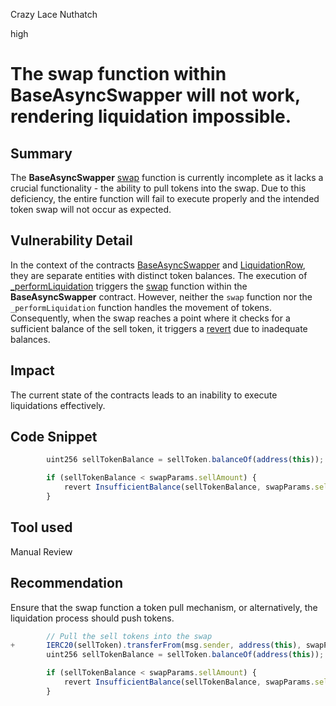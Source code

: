 Crazy Lace Nuthatch

high

# The swap function within BaseAsyncSwapper will not work, rendering liquidation impossible.
## Summary
The **BaseAsyncSwapper** [swap](https://github.com/sherlock-audit/2023-06-tokemak/blob/main/v2-core-audit-2023-07-14/src/liquidation/BaseAsyncSwapper.sol#L19-L64) function is currently incomplete as it lacks a crucial functionality - the ability to pull tokens into the swap. Due to this deficiency, the entire function will fail to execute properly and the intended token swap will not occur as expected.

## Vulnerability Detail
In the context of the contracts [BaseAsyncSwapper](https://github.com/sherlock-audit/2023-06-tokemak/blob/main/v2-core-audit-2023-07-14/src/liquidation/BaseAsyncSwapper.sol#L10) and [LiquidationRow](https://github.com/sherlock-audit/2023-06-tokemak/blob/main/v2-core-audit-2023-07-14/src/liquidation/LiquidationRow.sol#L23), they are separate entities with distinct token balances. The execution of [_performLiquidation](https://github.com/sherlock-audit/2023-06-tokemak/blob/main/v2-core-audit-2023-07-14/src/liquidation/LiquidationRow.sol#L240-L282) triggers the [swap](https://github.com/sherlock-audit/2023-06-tokemak/blob/main/v2-core-audit-2023-07-14/src/liquidation/BaseAsyncSwapper.sol#L19-L64) function within the **BaseAsyncSwapper** contract. However, neither the `swap` function nor the `_performLiquidation` function handles the movement of tokens. Consequently, when the swap reaches a point where it checks for a sufficient balance of the sell token, it triggers a [revert](https://github.com/sherlock-audit/2023-06-tokemak/blob/main/v2-core-audit-2023-07-14/src/liquidation/BaseAsyncSwapper.sol#L30-L32) due to inadequate balances.

## Impact
The current state of the contracts leads to an inability to execute liquidations effectively.

## Code Snippet
```jsx
        uint256 sellTokenBalance = sellToken.balanceOf(address(this));

        if (sellTokenBalance < swapParams.sellAmount) {
            revert InsufficientBalance(sellTokenBalance, swapParams.sellAmount);
        }
```

## Tool used
Manual Review

## Recommendation
Ensure that the swap function  a token pull mechanism, or alternatively, the liquidation process should  push tokens.

```jsx
        // Pull the sell tokens into the swap
+       IERC20(sellToken).transferFrom(msg.sender, address(this), swapParams.sellAmount);
        uint256 sellTokenBalance = sellToken.balanceOf(address(this));

        if (sellTokenBalance < swapParams.sellAmount) {
            revert InsufficientBalance(sellTokenBalance, swapParams.sellAmount);
        }
```
